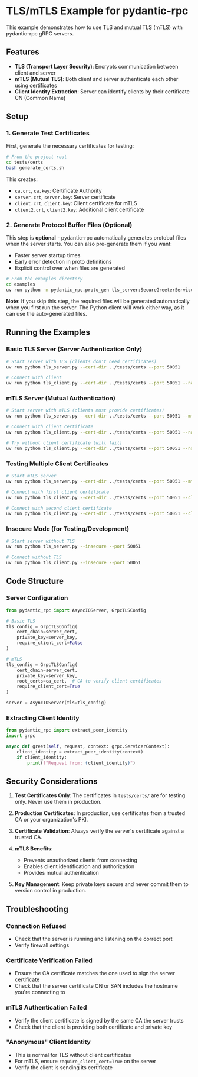 # TLS/mTLS Example for pydantic-rpc

This example demonstrates how to use TLS and mutual TLS (mTLS) with pydantic-rpc gRPC servers.

## Features

- **TLS (Transport Layer Security)**: Encrypts communication between client and server
- **mTLS (Mutual TLS)**: Both client and server authenticate each other using certificates
- **Client Identity Extraction**: Server can identify clients by their certificate CN (Common Name)

## Setup

### 1. Generate Test Certificates

First, generate the necessary certificates for testing:

```bash
# From the project root
cd tests/certs
bash generate_certs.sh
```

This creates:
- `ca.crt`, `ca.key`: Certificate Authority
- `server.crt`, `server.key`: Server certificate
- `client.crt`, `client.key`: Client certificate for mTLS
- `client2.crt`, `client2.key`: Additional client certificate

### 2. Generate Protocol Buffer Files (Optional)

This step is **optional** - pydantic-rpc automatically generates protobuf files when the server starts. You can also pre-generate them if you want:
- Faster server startup times
- Early error detection in proto definitions
- Explicit control over when files are generated

```bash
# From the examples directory
cd examples
uv run python -m pydantic_rpc.proto_gen tls_server:SecureGreeterService
```

**Note**: If you skip this step, the required files will be generated automatically when you first run the server. The Python client will work either way, as it can use the auto-generated files.

## Running the Examples

### Basic TLS Server (Server Authentication Only)

```bash
# Start server with TLS (clients don't need certificates)
uv run python tls_server.py --cert-dir ../tests/certs --port 50051

# Connect with client
uv run python tls_client.py --cert-dir ../tests/certs --port 50051 --name Alice
```

### mTLS Server (Mutual Authentication)

```bash
# Start server with mTLS (clients must provide certificates)
uv run python tls_server.py --cert-dir ../tests/certs --port 50051 --mtls

# Connect with client certificate
uv run python tls_client.py --cert-dir ../tests/certs --port 50051 --name Bob

# Try without client certificate (will fail)
uv run python tls_client.py --cert-dir ../tests/certs --port 50051 --name Charlie --no-client-cert
```

### Testing Multiple Client Certificates

```bash
# Start mTLS server
uv run python tls_server.py --cert-dir ../tests/certs --port 50051 --mtls

# Connect with first client certificate
uv run python tls_client.py --cert-dir ../tests/certs --port 50051 --client-name client

# Connect with second client certificate
uv run python tls_client.py --cert-dir ../tests/certs --port 50051 --client-name client2
```

### Insecure Mode (for Testing/Development)

```bash
# Start server without TLS
uv run python tls_server.py --insecure --port 50051

# Connect without TLS
uv run python tls_client.py --insecure --port 50051
```

## Code Structure

### Server Configuration

```python
from pydantic_rpc import AsyncIOServer, GrpcTLSConfig

# Basic TLS
tls_config = GrpcTLSConfig(
    cert_chain=server_cert,
    private_key=server_key,
    require_client_cert=False
)

# mTLS
tls_config = GrpcTLSConfig(
    cert_chain=server_cert,
    private_key=server_key,
    root_certs=ca_cert,  # CA to verify client certificates
    require_client_cert=True
)

server = AsyncIOServer(tls=tls_config)
```

### Extracting Client Identity

```python
from pydantic_rpc import extract_peer_identity
import grpc

async def greet(self, request, context: grpc.ServicerContext):
    client_identity = extract_peer_identity(context)
    if client_identity:
        print(f"Request from: {client_identity}")
```

## Security Considerations

1. **Test Certificates Only**: The certificates in `tests/certs/` are for testing only. Never use them in production.

2. **Production Certificates**: In production, use certificates from a trusted CA or your organization's PKI.

3. **Certificate Validation**: Always verify the server's certificate against a trusted CA.

4. **mTLS Benefits**:
   - Prevents unauthorized clients from connecting
   - Enables client identification and authorization
   - Provides mutual authentication

5. **Key Management**: Keep private keys secure and never commit them to version control in production.

## Troubleshooting

### Connection Refused
- Check that the server is running and listening on the correct port
- Verify firewall settings

### Certificate Verification Failed
- Ensure the CA certificate matches the one used to sign the server certificate
- Check that the server certificate CN or SAN includes the hostname you're connecting to

### mTLS Authentication Failed
- Verify the client certificate is signed by the same CA the server trusts
- Check that the client is providing both certificate and private key

### "Anonymous" Client Identity
- This is normal for TLS without client certificates
- For mTLS, ensure `require_client_cert=True` on the server
- Verify the client is sending its certificate
